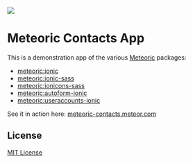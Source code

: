 ![](http://f.cl.ly/items/391y4708420P0H001k1G/meteoric.png)

# Meteoric Contacts App

This is a demonstration app of the various [Meteoric](https://github.com/meteoric) packages:

- [meteoric:ionic](https://github.com/meteoric/meteor-ionic)
- [meteoric:ionic-sass](https://github.com/meteoric/ionic-sass)
- [meteoric:ionicons-sass](https://github.com/meteoric/ionicons-sass)
- [meteoric:autoform-ionic](https://github.com/meteoric/autoform-ionic)
- [meteoric:useraccounts-ionic](https://github.com/meteoric/useraccounts-ionic)

See it in action here: [meteoric-contacts.meteor.com](http://meteoric-contacts.meteor.com)

## License
[MIT License](https://github.com/meteoric/contacts/blob/master/LICENSE)
